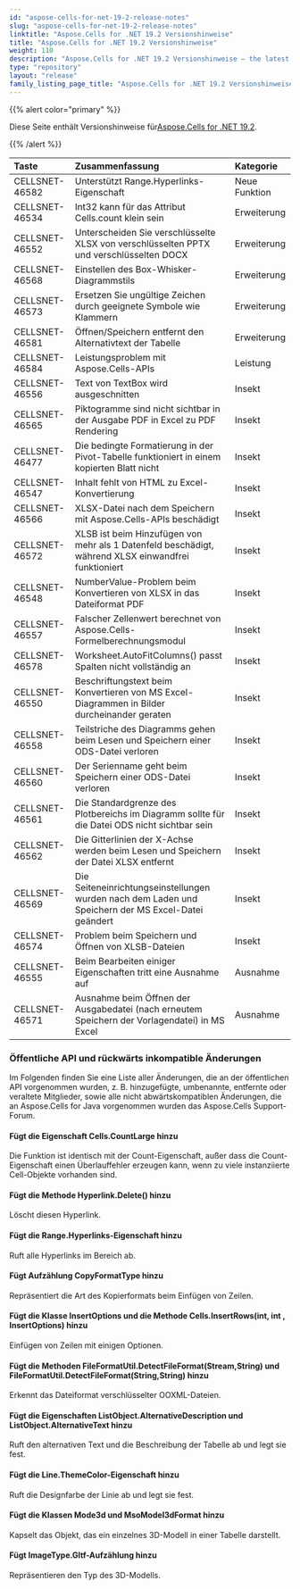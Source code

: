 ```yaml
---
id: "aspose-cells-for-net-19-2-release-notes"
slug: "aspose-cells-for-net-19-2-release-notes"
linktitle: "Aspose.Cells for .NET 19.2 Versionshinweise"
title: "Aspose.Cells for .NET 19.2 Versionshinweise"
weight: 110
description: "Aspose.Cells for .NET 19.2 Versionshinweise – the latest updates and fixes."
type: "repository"
layout: "release"
family_listing_page_title: "Aspose.Cells for .NET 19.2 Versionshinweise"
---
```

{{% alert color="primary" %}} 

 Diese Seite enthält Versionshinweise für[Aspose.Cells for .NET 19.2](https://www.nuget.org/packages/Aspose.Cells/19.2.0).

{{% /alert %}} 

|**Taste**|**Zusammenfassung**|**Kategorie**|
|:- |:- |:- |
|CELLSNET-46582|Unterstützt Range.Hyperlinks-Eigenschaft|Neue Funktion|
|CELLSNET-46534|Int32 kann für das Attribut Cells.count klein sein|Erweiterung|
|CELLSNET-46552|Unterscheiden Sie verschlüsselte XLSX von verschlüsselten PPTX und verschlüsselten DOCX|Erweiterung|
|CELLSNET-46568|Einstellen des Box-Whisker-Diagrammstils|Erweiterung|
|CELLSNET-46573|Ersetzen Sie ungültige Zeichen durch geeignete Symbole wie Klammern|Erweiterung|
|CELLSNET-46581|Öffnen/Speichern entfernt den Alternativtext der Tabelle|Erweiterung|
|CELLSNET-46584|Leistungsproblem mit Aspose.Cells-APIs|Leistung|
|CELLSNET-46556|Text von TextBox wird ausgeschnitten|Insekt|
|CELLSNET-46565|Piktogramme sind nicht sichtbar in der Ausgabe PDF in Excel zu PDF Rendering|Insekt|
|CELLSNET-46477|Die bedingte Formatierung in der Pivot-Tabelle funktioniert in einem kopierten Blatt nicht|Insekt|
|CELLSNET-46547|Inhalt fehlt von HTML zu Excel-Konvertierung|Insekt|
|CELLSNET-46566|XLSX-Datei nach dem Speichern mit Aspose.Cells-APIs beschädigt|Insekt|
|CELLSNET-46572|XLSB ist beim Hinzufügen von mehr als 1 Datenfeld beschädigt, während XLSX einwandfrei funktioniert|Insekt|
|CELLSNET-46548|NumberValue-Problem beim Konvertieren von XLSX in das Dateiformat PDF|Insekt|
|CELLSNET-46557|Falscher Zellenwert berechnet von Aspose.Cells-Formelberechnungsmodul|Insekt|
|CELLSNET-46578|Worksheet.AutoFitColumns() passt Spalten nicht vollständig an|Insekt|
|CELLSNET-46550|Beschriftungstext beim Konvertieren von MS Excel-Diagrammen in Bilder durcheinander geraten|Insekt|
|CELLSNET-46558|Teilstriche des Diagramms gehen beim Lesen und Speichern einer ODS-Datei verloren|Insekt|
|CELLSNET-46560|Der Serienname geht beim Speichern einer ODS-Datei verloren|Insekt|
|CELLSNET-46561|Die Standardgrenze des Plotbereichs im Diagramm sollte für die Datei ODS nicht sichtbar sein|Insekt|
|CELLSNET-46562|Die Gitterlinien der X-Achse werden beim Lesen und Speichern der Datei XLSX entfernt|Insekt|
|CELLSNET-46569|Die Seiteneinrichtungseinstellungen wurden nach dem Laden und Speichern der MS Excel-Datei geändert|Insekt|
|CELLSNET-46574|Problem beim Speichern und Öffnen von XLSB-Dateien|Insekt|
|CELLSNET-46555|Beim Bearbeiten einiger Eigenschaften tritt eine Ausnahme auf|Ausnahme|
|CELLSNET-46571|Ausnahme beim Öffnen der Ausgabedatei (nach erneutem Speichern der Vorlagendatei) in MS Excel|Ausnahme|
### **Öffentliche API und rückwärts inkompatible Änderungen**
Im Folgenden finden Sie eine Liste aller Änderungen, die an der öffentlichen API vorgenommen wurden, z. B. hinzugefügte, umbenannte, entfernte oder veraltete Mitglieder, sowie alle nicht abwärtskompatiblen Änderungen, die an Aspose.Cells for Java vorgenommen wurden das Aspose.Cells Support-Forum.
#### **Fügt die Eigenschaft Cells.CountLarge hinzu**
Die Funktion ist identisch mit der Count-Eigenschaft, außer dass die Count-Eigenschaft einen Überlauffehler erzeugen kann, wenn zu viele instanziierte Cell-Objekte vorhanden sind.
#### **Fügt die Methode Hyperlink.Delete() hinzu**
Löscht diesen Hyperlink.
#### **Fügt die Range.Hyperlinks-Eigenschaft hinzu**
Ruft alle Hyperlinks im Bereich ab.
#### **Fügt Aufzählung CopyFormatType hinzu**
Repräsentiert die Art des Kopierformats beim Einfügen von Zeilen.
#### **Fügt die Klasse InsertOptions und die Methode Cells.InsertRows(int, int , InsertOptions) hinzu**
Einfügen von Zeilen mit einigen Optionen.
#### **Fügt die Methoden FileFormatUtil.DetectFileFormat(Stream,String) und FileFormatUtil.DetectFileFormat(String,String) hinzu**
Erkennt das Dateiformat verschlüsselter OOXML-Dateien.
#### **Fügt die Eigenschaften ListObject.AlternativeDescription und ListObject.AlternativeText hinzu**
Ruft den alternativen Text und die Beschreibung der Tabelle ab und legt sie fest.
#### **Fügt die Line.ThemeColor-Eigenschaft hinzu**
Ruft die Designfarbe der Linie ab und legt sie fest.
#### **Fügt die Klassen Mode3d und MsoModel3dFormat hinzu**
Kapselt das Objekt, das ein einzelnes 3D-Modell in einer Tabelle darstellt.
#### **Fügt ImageType.Gltf-Aufzählung hinzu**
Repräsentieren den Typ des 3D-Modells.
